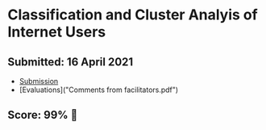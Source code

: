 # Classification and Cluster Analyis of Internet Users

## Submitted: 16 April 2021

- [Submission](full-notebook.ipynb)
- [Evaluations]("Comments from facilitators.pdf")

## Score: 99% 🚀
